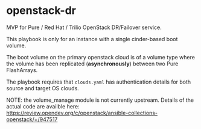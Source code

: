 # openstack-dr
MVP for Pure / Red Hat / Trilio OpenStack DR/Failover service.

This playbook is only for an instance with a single cinder-based boot volume.

The boot volume on the primary openstack cloud is of a volume type where the volume has been replicated (**asynchronously**) between two Pure FlashArrays.

The playbook requires that `clouds.yaml` has authentication details for both source and target OS clouds.

NOTE: the volume_manage module is not currently upstream. Details of the actual code are availble here: https://review.opendev.org/c/openstack/ansible-collections-openstack/+/947517
